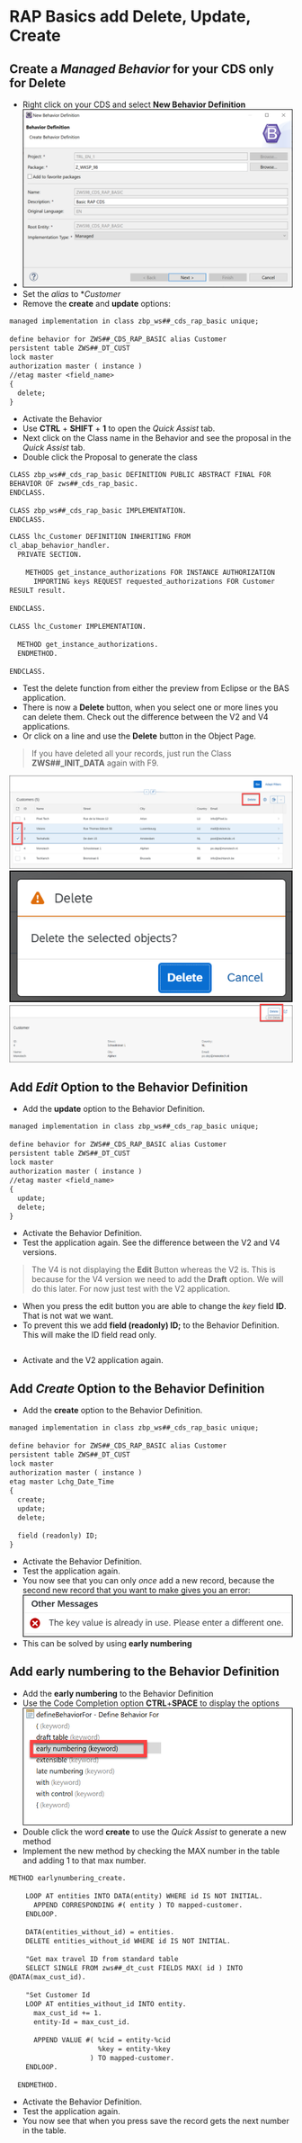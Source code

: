 # RAP Basics add Delete, Update, Create

## Create a *Managed Behavior* for your CDS only for Delete

* Right click on your CDS and select **New Behavior Definition**
* ![NewBehavior](./../../Images/170.png)
* Set the *alias* to **Customer*
* Remove the **create** and **update** options:

``` ABAP
managed implementation in class zbp_ws##_cds_rap_basic unique;

define behavior for ZWS##_CDS_RAP_BASIC alias Customer
persistent table ZWS##_DT_CUST
lock master
authorization master ( instance )
//etag master <field_name>
{
  delete;
}
```

* Activate the Behavior
* Use **CTRL** + **SHIFT** + **1** to open the *Quick Assist* tab.
* Next click on the Class name in the Behavior and see the proposal in the *Quick Assist* tab.
* Double click the Proposal to generate the class

``` ABAP
CLASS zbp_ws##_cds_rap_basic DEFINITION PUBLIC ABSTRACT FINAL FOR BEHAVIOR OF zws##_cds_rap_basic.
ENDCLASS.

CLASS zbp_ws##_cds_rap_basic IMPLEMENTATION.
ENDCLASS.
```

``` ABAP
CLASS lhc_Customer DEFINITION INHERITING FROM cl_abap_behavior_handler.
  PRIVATE SECTION.

    METHODS get_instance_authorizations FOR INSTANCE AUTHORIZATION
      IMPORTING keys REQUEST requested_authorizations FOR Customer RESULT result.

ENDCLASS.

CLASS lhc_Customer IMPLEMENTATION.

  METHOD get_instance_authorizations.
  ENDMETHOD.

ENDCLASS.
```

* Test the delete function from either the preview from Eclipse or the BAS application.
* There is now a **Delete** button, when you select one or more lines you can delete them. Check out the difference between the V2 and V4 applications.
* Or click on a line and use the **Delete** button in the Object Page.

> If you have deleted all your records, just run the Class **ZWS##_INIT_DATA** again with F9.

![PreviewV4_1](./../../Images/171.png)
![PreviewV4_2](./../../Images/172.png)
![PreviewV4_3](./../../Images/173.png)

## Add *Edit* Option to the Behavior Definition

* Add the **update** option to the Behavior Definition.

``` ABAP
managed implementation in class zbp_ws##_cds_rap_basic unique;

define behavior for ZWS##_CDS_RAP_BASIC alias Customer
persistent table ZWS##_DT_CUST
lock master
authorization master ( instance )
//etag master <field_name>
{
  update;
  delete;
}
```

* Activate the Behavior Definition.
* Test the application again. See the difference between the V2 and V4 versions.

> The V4 is not displaying the **Edit** Button whereas the V2 is. This is because for the V4 version we need to add the **Draft** option. We will do this later. For now just test with the V2 application.

* When you press the edit button you are able to change the *key* field **ID**. That is not wat we want.
* To prevent this we add **field (readonly) ID;** to the Behavior Definition. This will make the ID field read only.

``` ABAP

```

* Activate and the V2 application again.

## Add *Create* Option to the Behavior Definition

* Add the **create** option to the Behavior Definition.

``` ABAP
managed implementation in class zbp_ws##_cds_rap_basic unique;

define behavior for ZWS##_CDS_RAP_BASIC alias Customer
persistent table ZWS##_DT_CUST
lock master
authorization master ( instance )
etag master Lchg_Date_Time
{
  create;
  update;
  delete;

  field (readonly) ID;
}
```

* Activate the Behavior Definition.
* Test the application again.
* You now see that you can only *once* add a new record, because the second new record that you want to make gives you an error: ![Error](./../../Images/174.png)
* This can be solved by using **early numbering**

## Add **early numbering** to the Behavior Definition

* Add the **early numbering** to the Behavior Definition
* Use the Code Completion option **CTRL**+**SPACE** to display the options</br>![Options](./../../Images/175.png)
* Double click the word **create** to use the *Quick Assist* to generate a new method
* Implement the new method by checking the MAX number in the table and adding 1 to that max number.

``` ABAP
METHOD earlynumbering_create.

    LOOP AT entities INTO DATA(entity) WHERE id IS NOT INITIAL.
      APPEND CORRESPONDING #( entity ) TO mapped-customer.
    ENDLOOP.

    DATA(entities_without_id) = entities.
    DELETE entities_without_id WHERE id IS NOT INITIAL.

    "Get max travel ID from standard table
    SELECT SINGLE FROM zws##_dt_cust FIELDS MAX( id ) INTO @DATA(max_cust_id).

    "Set Customer Id
    LOOP AT entities_without_id INTO entity.
      max_cust_id += 1.
      entity-Id = max_cust_id.

      APPEND VALUE #( %cid = entity-%cid
                      %key = entity-%key
                    ) TO mapped-customer.
    ENDLOOP.

  ENDMETHOD.
```

* Activate the Behavior Definition.
* Test the application again.
* You now see that when you press save the record gets the next number in the table.
